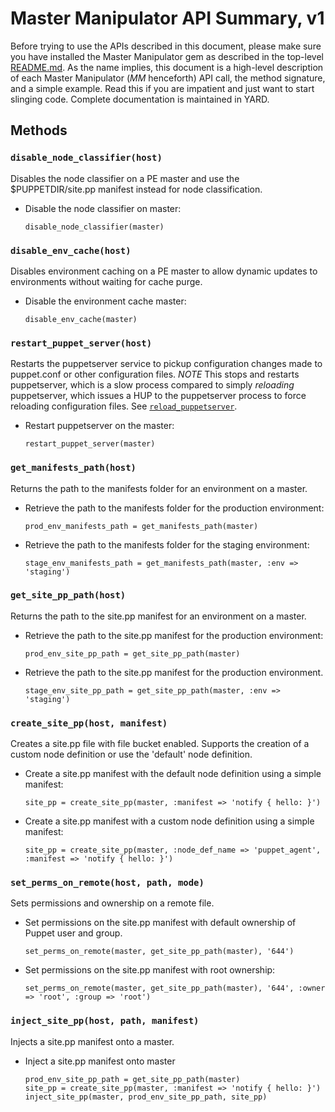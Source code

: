 # Master Manipulator API Summary, v1

Before trying to use the APIs described in this document, please
make sure you have installed the Master Manipulator gem as described
in the top-level [README.md](../README.md). As the name implies,
this document is a high-level description of each Master Manipulator
(_MM_ henceforth) API call, the method signature, and a simple
example. Read this if you are impatient and just want to start
slinging code. Complete documentation is maintained in YARD.

## Methods

### `disable_node_classifier(host)`

Disables the node classifier on a PE master and use the $PUPPETDIR/site.pp
manifest instead for node classification.

* Disable the node classifier on master:

    ```
    disable_node_classifier(master)
    ```

### `disable_env_cache(host)`

Disables environment caching on a PE master to allow dynamic updates
to environments without waiting for cache purge.

* Disable the environment cache master:

    ```
    disable_env_cache(master)
    ```

### `restart_puppet_server(host)`

Restarts the puppetserver service to pickup configuration changes
made to puppet.conf or other configuration files. *NOTE* This stops
and restarts puppetserver, which is a slow process compared to
simply _reloading_ puppetserver, which issues a HUP to the puppetserver
process to force reloading configuration files. See
[`reload_puppetserver`]().

* Restart puppetserver on the master:

    ```
    restart_puppet_server(master)
    ```

### `get_manifests_path(host)`

Returns the path to the manifests folder for an environment on a
master.

* Retrieve the path to the manifests folder for the production environment:

    ```
    prod_env_manifests_path = get_manifests_path(master)
    ```

* Retrieve the path to the manifests folder for the staging environment:

    ```
    stage_env_manifests_path = get_manifests_path(master, :env => 'staging')
    ```

### `get_site_pp_path(host)`

Returns the path to the site.pp manifest for an environment on a
master.
  
* Retrieve the path to the site.pp manifest for the production environment:

    ```
    prod_env_site_pp_path = get_site_pp_path(master)
    ```
* Retrieve the path to the site.pp manifest for the production environment.

    ```
    stage_env_site_pp_path = get_site_pp_path(master, :env => 'staging')
    ```

### `create_site_pp(host, manifest)`

Creates a site.pp file with file bucket enabled. Supports the
creation of a custom node definition or use the 'default' node
definition.

* Create a site.pp manifest with the default node definition using a simple manifest:

    ```
    site_pp = create_site_pp(master, :manifest => 'notify { hello: }')
    ```
* Create a site.pp manifest with a custom node definition using a simple manifest:

    ```
    site_pp = create_site_pp(master, :node_def_name => 'puppet_agent', :manifest => 'notify { hello: }')
    ```

### `set_perms_on_remote(host, path, mode)`

Sets permissions and ownership on a remote file.

* Set permissions on the site.pp manifest with default ownership of Puppet user and group.

    ```
    set_perms_on_remote(master, get_site_pp_path(master), '644')
    ```

* Set permissions on the site.pp manifest with root ownership:

    ```
    set_perms_on_remote(master, get_site_pp_path(master), '644', :owner => 'root', :group => 'root')
    ```
    
### `inject_site_pp(host, path, manifest)`

Injects a site.pp manifest onto a master.

* Inject a site.pp manifest onto master

    ```
    prod_env_site_pp_path = get_site_pp_path(master)
    site_pp = create_site_pp(master, :manifest => 'notify { hello: }')
    inject_site_pp(master, prod_env_site_pp_path, site_pp)
    ```

